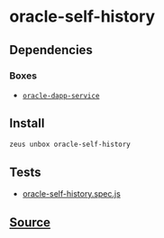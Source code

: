 
oracle-self-history
====================







## Dependencies
### Boxes
* [`oracle-dapp-service`](oracle-dapp-service.md)




## Install
```bash
zeus unbox oracle-self-history
```












## Tests 
* [oracle-self-history.spec.js](https://github.com/liquidapps-io/zeus-sdk/tree/master/boxes/groups/oracles/oracle-self-history/test/oracle-self-history.spec.js)
## [Source](https://github.com/liquidapps-io/zeus-sdk/tree/master/boxes/groups/oracles/oracle-self-history)